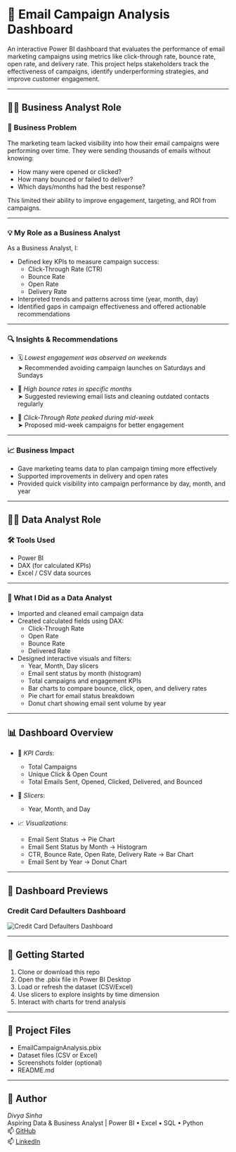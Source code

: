 # 📧 Email Campaign Analysis Dashboard

An interactive Power BI dashboard that evaluates the performance of email marketing campaigns using metrics like click-through rate, bounce rate, open rate, and delivery rate. This project helps stakeholders track the effectiveness of campaigns, identify underperforming strategies, and improve customer engagement.

---

## 👩‍💼 Business Analyst Role

### 🧩 Business Problem

The marketing team lacked visibility into how their email campaigns were performing over time. They were sending thousands of emails without knowing:
- How many were opened or clicked?
- How many bounced or failed to deliver?
- Which days/months had the best response?

This limited their ability to improve engagement, targeting, and ROI from campaigns.

---

### 💡 My Role as a Business Analyst

As a Business Analyst, I:

- Defined key KPIs to measure campaign success:
  - Click-Through Rate (CTR)
  - Bounce Rate
  - Open Rate
  - Delivery Rate
- Interpreted trends and patterns across time (year, month, day)
- Identified gaps in campaign effectiveness and offered actionable recommendations

---

### 🔍 Insights & Recommendations

- 🗓️ *Lowest engagement was observed on weekends*  
  ➤ Recommended avoiding campaign launches on Saturdays and Sundays

- 📨 *High bounce rates in specific months*  
  ➤ Suggested reviewing email lists and cleaning outdated contacts regularly

- 🎯 *Click-Through Rate peaked during mid-week*  
  ➤ Proposed mid-week campaigns for better engagement

---

### 📈 Business Impact

- Gave marketing teams data to plan campaign timing more effectively
- Supported improvements in delivery and open rates
- Provided quick visibility into campaign performance by day, month, and year

---

## 👩‍💻 Data Analyst Role

### 🛠 Tools Used

- Power BI  
- DAX (for calculated KPIs)  
- Excel / CSV data sources

---

### 🔧 What I Did as a Data Analyst

- Imported and cleaned email campaign data
- Created calculated fields using DAX:
  - Click-Through Rate
  - Open Rate
  - Bounce Rate
  - Delivered Rate
- Designed interactive visuals and filters:
  - Year, Month, Day slicers
  - Email sent status by month (histogram)
  - Total campaigns and engagement KPIs
  - Bar charts to compare bounce, click, open, and delivery rates
  - Pie chart for email status breakdown
  - Donut chart showing email sent volume by year

---

## 📊 Dashboard Overview

- 🎯 *KPI Cards*:
  - Total Campaigns
  - Unique Click & Open Count
  - Total Emails Sent, Opened, Clicked, Delivered, and Bounced

- 📅 *Slicers*:
  - Year, Month, and Day

- 📈 *Visualizations*:
  - Email Sent Status → Pie Chart
  - Email Sent Status by Month → Histogram
  - CTR, Bounce Rate, Open Rate, Delivery Rate → Bar Chart
  - Email Sent by Year → Donut Chart

---

## 📸 Dashboard Previews

### Credit Card Defaulters Dashboard 
![Credit Card Defaulters Dashboard]()

---

## 🚀 Getting Started

1. Clone or download this repo
2. Open the .pbix file in Power BI Desktop
3. Load or refresh the dataset (CSV/Excel)
4. Use slicers to explore insights by time dimension
5. Interact with charts for trend analysis

---

## 📁 Project Files

- EmailCampaignAnalysis.pbix
- Dataset files (CSV or Excel)
- Screenshots folder (optional)
- README.md

---

## 👤 Author

*Divya Sinha*  
Aspiring Data & Business Analyst | Power BI • Excel • SQL • Python  
📫 [GitHub](https://github.com/divyasinha200)  
📫 [LinkedIn](https://www.linkedin.com/in/contact-divyasinha/)

